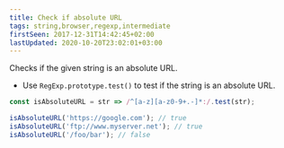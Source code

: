 ```yaml
---
title: Check if absolute URL
tags: string,browser,regexp,intermediate
firstSeen: 2017-12-31T14:42:45+02:00
lastUpdated: 2020-10-20T23:02:01+03:00
---
```


Checks if the given string is an absolute URL.

- Use `RegExp.prototype.test()` to test if the string is an absolute URL.

```js
const isAbsoluteURL = str => /^[a-z][a-z0-9+.-]*:/.test(str);
```

```js
isAbsoluteURL('https://google.com'); // true
isAbsoluteURL('ftp://www.myserver.net'); // true
isAbsoluteURL('/foo/bar'); // false
```
